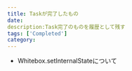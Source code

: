 ```yaml
---
title: Taskが完了したもの
date: 
description:Task完了のものを履歴として残す 
tags: ['Completed']
category: 
---
```


- Whitebox.setInternalStateについて
